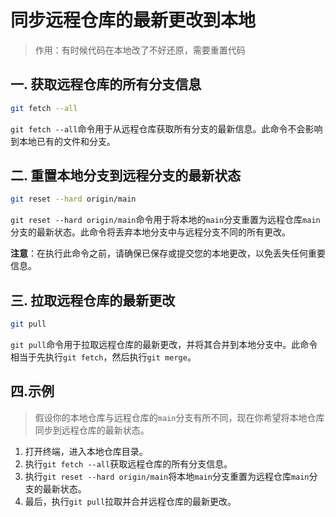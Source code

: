 ##



# 同步远程仓库的最新更改到本地

> 作用：有时候代码在本地改了不好还原，需要重置代码

## 一. 获取远程仓库的所有分支信息

```bash
git fetch --all
```

`git fetch --all`命令用于从远程仓库获取所有分支的最新信息。此命令不会影响到本地已有的文件和分支。

## 二. 重置本地分支到远程分支的最新状态

```bash
git reset --hard origin/main
```

`git reset --hard origin/main`命令用于将本地的`main`分支重置为远程仓库`main`分支的最新状态。此命令将丢弃本地分支中与远程分支不同的所有更改。

**注意**：在执行此命令之前，请确保已保存或提交您的本地更改，以免丢失任何重要信息。

## 三. 拉取远程仓库的最新更改

```bash
git pull
```

`git pull`命令用于拉取远程仓库的最新更改，并将其合并到本地分支中。此命令相当于先执行`git fetch`，然后执行`git merge`。

## 四.示例

>  假设你的本地仓库与远程仓库的`main`分支有所不同，现在你希望将本地仓库同步到远程仓库的最新状态。

1. 打开终端，进入本地仓库目录。
2. 执行`git fetch --all`获取远程仓库的所有分支信息。
3. 执行`git reset --hard origin/main`将本地`main`分支重置为远程仓库`main`分支的最新状态。
4. 最后，执行`git pull`拉取并合并远程仓库的最新更改。
